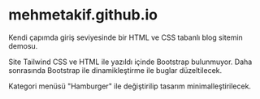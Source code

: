 # mehmetakif.github.io
Kendi çapımda giriş seviyesinde bir HTML ve CSS tabanlı blog sitemin demosu.

Site Tailwind CSS ve HTML ile yazıldı içinde Bootstrap bulunmuyor. Daha sonrasında Bootstrap ile dinamikleştirme ile buglar düzeltilecek.

Kategori menüsü "Hamburger" ile değiştirilip tasarım minimalleştirilecek. 

